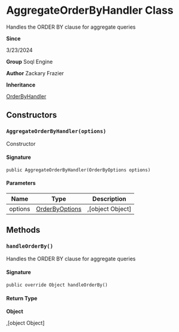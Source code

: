 # AggregateOrderByHandler Class

Handles the ORDER BY clause for aggregate queries

**Since** 

3/23/2024

**Group** Soql Engine

**Author** Zackary Frazier

**Inheritance**

[OrderByHandler](OrderByHandler.md)

## Constructors
### `AggregateOrderByHandler(options)`

Constructor

#### Signature
```apex
public AggregateOrderByHandler(OrderByOptions options)
```

#### Parameters
| Name | Type | Description |
|------|------|-------------|
| options | [OrderByOptions](OrderByOptions.md) | ,[object Object] |

## Methods
### `handleOrderBy()`

Handles the ORDER BY clause for aggregate queries

#### Signature
```apex
public override Object handleOrderBy()
```

#### Return Type
**Object**

,[object Object]